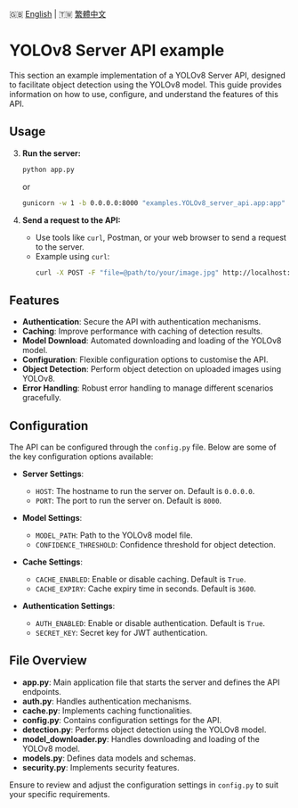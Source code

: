 🇬🇧 [English](./README.md) | 🇹🇼 [繁體中文](./README-zh-tw.md)

# YOLOv8 Server API example

This section an example implementation of a YOLOv8 Server API, designed to facilitate object detection using the YOLOv8 model. This guide provides information on how to use, configure, and understand the features of this API.

## Usage

3. **Run the server:**
    ```sh
    python app.py
    ```

    or

    ```sh
    gunicorn -w 1 -b 0.0.0.0:8000 "examples.YOLOv8_server_api.app:app"
    ```  

4. **Send a request to the API:**
    - Use tools like `curl`, Postman, or your web browser to send a request to the server.
    - Example using `curl`:
        ```sh
        curl -X POST -F "file=@path/to/your/image.jpg" http://localhost:8000/detect
        ```

## Features

- **Authentication**: Secure the API with authentication mechanisms.
- **Caching**: Improve performance with caching of detection results.
- **Model Download**: Automated downloading and loading of the YOLOv8 model.
- **Configuration**: Flexible configuration options to customise the API.
- **Object Detection**: Perform object detection on uploaded images using YOLOv8.
- **Error Handling**: Robust error handling to manage different scenarios gracefully.

## Configuration

The API can be configured through the `config.py` file. Below are some of the key configuration options available:

- **Server Settings**:
  - `HOST`: The hostname to run the server on. Default is `0.0.0.0`.
  - `PORT`: The port to run the server on. Default is `8000`.

- **Model Settings**:
  - `MODEL_PATH`: Path to the YOLOv8 model file.
  - `CONFIDENCE_THRESHOLD`: Confidence threshold for object detection.

- **Cache Settings**:
  - `CACHE_ENABLED`: Enable or disable caching. Default is `True`.
  - `CACHE_EXPIRY`: Cache expiry time in seconds. Default is `3600`.

- **Authentication Settings**:
  - `AUTH_ENABLED`: Enable or disable authentication. Default is `True`.
  - `SECRET_KEY`: Secret key for JWT authentication.

## File Overview

- **app.py**: Main application file that starts the server and defines the API endpoints.
- **auth.py**: Handles authentication mechanisms.
- **cache.py**: Implements caching functionalities.
- **config.py**: Contains configuration settings for the API.
- **detection.py**: Performs object detection using the YOLOv8 model.
- **model_downloader.py**: Handles downloading and loading of the YOLOv8 model.
- **models.py**: Defines data models and schemas.
- **security.py**: Implements security features.

Ensure to review and adjust the configuration settings in `config.py` to suit your specific requirements. 